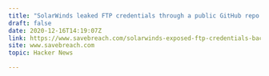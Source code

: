 ```yaml
---
title: "SolarWinds leaked FTP credentials through a public GitHub repo since 2018"
draft: false
date: 2020-12-16T14:19:07Z
link: https://www.savebreach.com/solarwinds-exposed-ftp-credentials-back-in-2018-says-security-researcher-vinoth/?utm_medium=RSS&utm_source=hune
site: www.savebreach.com
topic: Hacker News  

---
```

